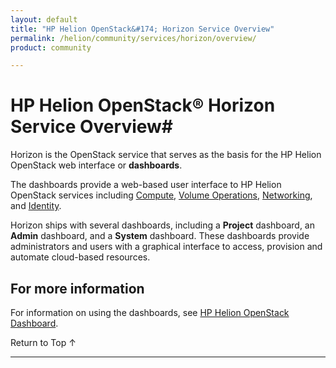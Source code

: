 ```yaml
---
layout: default
title: "HP Helion OpenStack&#174; Horizon Service Overview"
permalink: /helion/community/services/horizon/overview/
product: community

---
```

<!--UNDER REVISION-->

<script>

function PageRefresh {
onLoad="window.refresh"
}

PageRefresh();

</script>

<!--
<p style="font-size: small;"> <a href="/helion/community/services/volume/overview/">&#9664; PREV</a> | <a href="/helion/community/services/overview/">&#9650; UP</a> | <a href="/helion/community/services/dns/overview/"> NEXT &#9654</a> </p>
-->
# HP Helion OpenStack&#174; Horizon Service Overview#

Horizon is the OpenStack service that serves as the basis for the HP Helion OpenStack web interface or **dashboards**.

The dashboards provide a web-based user interface to HP Helion OpenStack services including [Compute](/helion/community/services/compute/overview/), [Volume Operations](/helion/community/services/volume/overview/), [Networking](/helion/community/services/networking/overview), and [Identity](/helion/community/services/identity/overview). 

Horizon ships with several dashboards, including a **Project** dashboard, an **Admin** dashboard, and a **System** dashboard. These dashboards provide administrators and users with a graphical interface to access, provision and automate cloud-based resources.

## For more information ##

For information on using the dashboards, see [HP Helion OpenStack Dashboard](/helion/community/dashboard/how-works/).


 <a href="#top" style="padding:14px 0px 14px 0px; text-decoration: none;"> Return to Top &#8593; </a>

----
